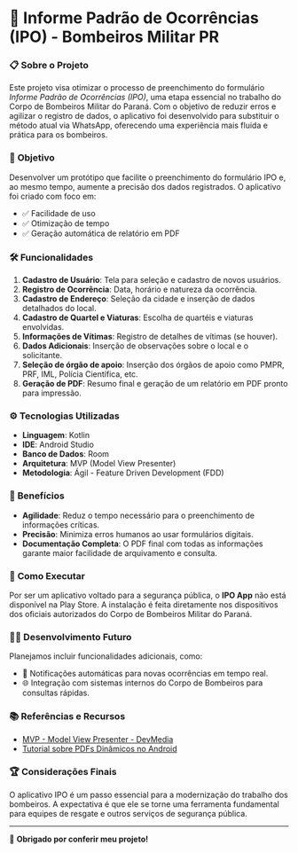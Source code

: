 # 🚒 **Informe Padrão de Ocorrências (IPO) - Bombeiros Militar PR**

### 📋 **Sobre o Projeto**
Este projeto visa otimizar o processo de preenchimento do formulário *Informe Padrão de Ocorrências (IPO)*, uma etapa essencial no trabalho do Corpo de Bombeiros Militar do Paraná. Com o objetivo de reduzir erros e agilizar o registro de dados, o aplicativo foi desenvolvido para substituir o método atual via WhatsApp, oferecendo uma experiência mais fluida e prática para os bombeiros.

### 🎯 **Objetivo**
Desenvolver um protótipo que facilite o preenchimento do formulário IPO e, ao mesmo tempo, aumente a precisão dos dados registrados. O aplicativo foi criado com foco em:
- ✅ Facilidade de uso
- ✅ Otimização de tempo
- ✅ Geração automática de relatório em PDF

### 🛠 **Funcionalidades**
1. **Cadastro de Usuário**: Tela para seleção e cadastro de novos usuários.
2. **Registro de Ocorrência**: Data, horário e natureza da ocorrência.
3. **Cadastro de Endereço**: Seleção da cidade e inserção de dados detalhados do local.
4. **Cadastro de Quartel e Viaturas**: Escolha de quartéis e viaturas envolvidas.
5. **Informações de Vítimas**: Registro de detalhes de vítimas (se houver).
6. **Dados Adicionais**: Inserção de observações sobre o local e o solicitante.
7. **Seleção de órgão de apoio**: Inserção dos órgãos de apoio como PMPR, PRF, IML, Polícia Científica, etc.
8. **Geração de PDF**: Resumo final e geração de um relatório em PDF pronto para impressão.

### ⚙️ **Tecnologias Utilizadas**
- **Linguagem**: Kotlin
- **IDE**: Android Studio
- **Banco de Dados**: Room
- **Arquitetura**: MVP (Model View Presenter)
- **Metodologia**: Ágil - Feature Driven Development (FDD)

### 🚀 **Benefícios**
- **Agilidade**: Reduz o tempo necessário para o preenchimento de informações críticas.
- **Precisão**: Minimiza erros humanos ao usar formulários digitais.
- **Documentação Completa**: O PDF final com todas as informações garante maior facilidade de arquivamento e consulta.

### 📲 **Como Executar**
Por ser um aplicativo voltado para a segurança pública, o **IPO App** não está disponível na Play Store. A instalação é feita diretamente nos dispositivos dos oficiais autorizados do Corpo de Bombeiros Militar do Paraná.

### 👨‍💻 **Desenvolvimento Futuro**
Planejamos incluir funcionalidades adicionais, como:
- 🔔 Notificações automáticas para novas ocorrências em tempo real.
- 🌐 Integração com sistemas internos do Corpo de Bombeiros para consultas rápidas.

### 📚 **Referências e Recursos**
- [MVP - Model View Presenter - DevMedia](https://www.devmedia.com.br/mvp-model-view-presenter-revista-net-magazine-100/26318)
- [Tutorial sobre PDFs Dinâmicos no Android](https://medium.com/@meet30997/creating-dynamic-pdf-documents-with-android-step-by-step-tutorial-for-dynamic-pdfs-5e15fdd92bb7)

### 🏆 **Considerações Finais**
O aplicativo IPO é um passo essencial para a modernização do trabalho dos bombeiros. A expectativa é que ele se torne uma ferramenta fundamental para equipes de resgate e outros serviços de segurança pública.

---

🎉 **Obrigado por conferir meu projeto!**


